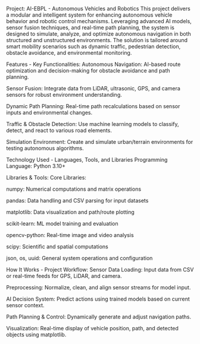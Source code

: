Project: AI-EBPL - Autonomous Vehicles and Robotics
This project delivers a modular and intelligent system for enhancing autonomous vehicle behavior and robotic control mechanisms. Leveraging advanced AI models, sensor fusion techniques, and real-time path planning, the system is designed to simulate, analyze, and optimize autonomous navigation in both structured and unstructured environments. The solution is tailored around smart mobility scenarios such as dynamic traffic, pedestrian detection, obstacle avoidance, and environmental monitoring.

Features - Key Functionalities:
Autonomous Navigation: AI-based route optimization and decision-making for obstacle avoidance and path planning.

Sensor Fusion: Integrate data from LiDAR, ultrasonic, GPS, and camera sensors for robust environment understanding.

Dynamic Path Planning: Real-time path recalculations based on sensor inputs and environmental changes.

Traffic & Obstacle Detection: Use machine learning models to classify, detect, and react to various road elements.

Simulation Environment: Create and simulate urban/terrain environments for testing autonomous algorithms.

Technology Used - Languages, Tools, and Libraries
Programming Language: Python 3.10+

Libraries & Tools:
Core Libraries:

numpy: Numerical computations and matrix operations

pandas: Data handling and CSV parsing for input datasets

matplotlib: Data visualization and path/route plotting

scikit-learn: ML model training and evaluation

opencv-python: Real-time image and video analysis

scipy: Scientific and spatial computations

json, os, uuid: General system operations and configuration

How It Works - Project Workflow:
Sensor Data Loading: Input data from CSV or real-time feeds for GPS, LiDAR, and camera.

Preprocessing: Normalize, clean, and align sensor streams for model input.

AI Decision System: Predict actions using trained models based on current sensor context.

Path Planning & Control: Dynamically generate and adjust navigation paths.

Visualization: Real-time display of vehicle position, path, and detected objects using matplotlib.

